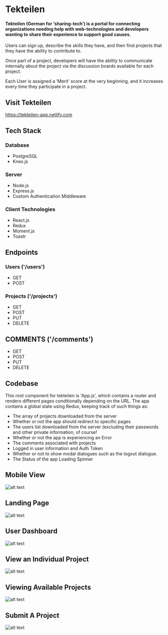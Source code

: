 # Tekteilen

#### Tekteilen (German for ‘sharing-tech’) is a portal for connecting organizations needing help with web-technologies and developers wanting to share their experience to support good causes. 

Users can sign up, describe the skills they have, and then find projects that they have the ability to contribute to. 

Once part of a project, developers will have the ability to communicate internally about the project via the discussion boards available for each project.

Each User is assigned a ‘Merit’ score at the very beginning, and it increases every time they participate in a project.  



## Visit Tekteilen
https://tekteilen-app.netlify.com



## Tech Stack

### Database
* PostgreSQL
* Knex.js

### Server
*  Node.js
*  Express.js
*  Custom Authentication Middleware

### Client Technologies
* React.js
* Redux
* Moment.js
* Toastr


## Endpoints

### Users ('/users')
* GET
* POST

### Projects ('/projects')
* GET
* POST
* PUT
* DELETE

## COMMENTS ('/comments')
* GET
* POST
* PUT
* DELETE





## Codebase
This root component for tekteilen is 'App.js', which contains a router and renders different pages conditionally depending on the URL. The app contains a global state using Redux, keeping track of such things as:
* The array of projects downloaded from the server
* Whether or not the app should redirect to specific pages
* The users list downloaded from the server (excluding their passwords and other private information, of course!
* Whether or not the app is experiencing an Error
* The comments associated with projects
* Logged in user information and Auth Token
* Whether or not to show modal dialogues such as the logout dialogue.
* The Status of the app Loading Spinner



## Mobile View
![alt text](https://github.com/evang522/tekteilen-client/blob/master/public/Screenshot_24.png "Mobile View")


## Landing Page
![alt text](https://github.com/evang522/tekteilen-client/blob/master/public/homescreen.png "Homescreen")

## User Dashboard
![alt text](https://github.com/evang522/tekteilen-client/blob/master/public/tekteilen-dashboard.png "User Dashboard")

## View an Individual Project
![alt text](https://github.com/evang522/tekteilen-client/blob/master/public/project-dashboard.png "Individual Project")

## Viewing Available Projects
![alt text](https://github.com/evang522/tekteilen-client/blob/master/public/allprojects.png "View All Projects")

## Submit A Project
![alt text](https://github.com/evang522/tekteilen-client/blob/master/public/newproject.png "Submit A Project")


